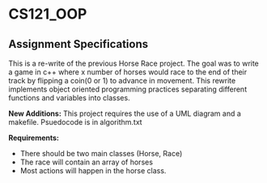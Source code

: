 # CS121_OOP

## Assignment Specifications

This is a re-write of the previous Horse Race project. The goal was to write a game in c++
where x number of horses would race to the end of their track by flipping a coin(0 or 1)
to advance in movement. This rewrite implements object oriented programming practices separating
different functions and variables into classes.

**New Additions:** This project requires the use of a UML diagram and a makefile. Psuedocode is in
algorithm.txt

**Requirements:**
- There should be two main classes (Horse, Race)
- The race will contain an array of horses
- Most actions will happen in the horse class.
